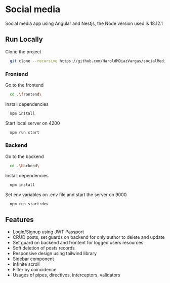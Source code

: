 
# Social media

Social media app using Angular and Nestjs, the Node version used is 18.12.1

## Run Locally

Clone the project

```bash
  git clone --recursive https://github.com/HaroldMDiazVargas/socialMediaApp.git
```

### Frontend
Go to the frontend

```bash
  cd .\frontend\
```

Install dependencies

```bash
  npm install
```

Start local server on 4200

```bash
  npm run start
```

### Backend
Go to the backend

```bash
  cd .\backend\
```

Install dependencies

```bash
  npm install
```

Set env variables on .env file and start the server on 9000

```bash
  npm run start:dev
```

## Features
- Login/Signup using JWT Passport
- CRUD posts, set guards on backend for only author to delete and update
- Set guard on backend and frontent for logged users resources
- Soft deletion of posts records
- Responsive design using tailwind library 
- Sidebar component
- Infinite scroll
- Filter by coincidence
- Usages of pipes, directives, interceptors, validators


